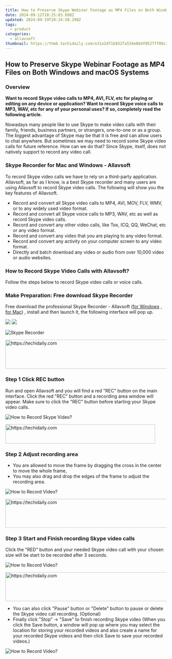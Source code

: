 ```yaml
---
title: How to Preserve Skype Webinar Footage as MP4 Files on Both Windows and macOS Systems
date: 2024-09-12T18:25:03.698Z
updated: 2024-09-19T20:24:50.298Z
tags:
  - product
categories:
  - allavsoft
thumbnail: https://thmb.techidaily.com/e31e2df1b932fa534e864f0527ff09c3f70b9b1af5b4d099ffd7c19407e1d66e.png
---
```


## How to Preserve Skype Webinar Footage as MP4 Files on Both Windows and macOS Systems

### Overview

**Want to record Skype video calls to MP4, AVI, FLV, etc for playing or editing on any device or application? Want to record Skype voice calls to MP3, WAV, etc for any of your personal uses? If so, completely read the following article.**

Nowadays many people like to use Skype to make video calls with their family, friends, business partners, or strangers, one-to-one or as a group. The biggest advantage of Skype may be that it is free and can allow users to chat anywhere. But sometimes we may need to record some Skype video calls for future reference. How can we do that? Since Skype, itself, does not natively support to record any video call.

### Skype Recorder for Mac and Windows - Allavsoft

To record Skype video calls we have to rely on a third-party application. Allavsoft, as far as I know, is a best Skype recorder and many users are using Allavsoft to record Skype video calls. The following will show you the key features of Allavsoft.

* Record and convert all Skype video calls to MP4, AVI, MOV, FLV, WMV, or to any widely used video format.
* Record and convert all Skype voice calls to MP3, WAV, etc as well as record Skype video calls.
* Record and convert any other video calls, like Tox, ICQ, QQ, WeChat, etc or any video format.
* Record and convert any video that you are playing to any video format.
* Record and convert any activity on your computer screen to any video format.
* Directly and batch download any video or audio from over 10,000 video or audio websites.

### How to Record Skype Video Calls with Allavsoft?

Follow the steps below to record Skype video calls or voice calls.

### Make Preparation: Free download Skype Recorder

Free download the professional Skype Recorder - Allavsoft ([for Windows](https://tools.techidaily.com/allavsoft/products/) , [for Mac](https://tools.techidaily.com/allavsoft/products/)) , install and then launch it, the following interface will pop up.

[![](https://www.allavsoft.com/how-to/../images/how-to/free-download-win.jpg)](https://tools.techidaily.com/allavsoft/products/) [![](https://www.allavsoft.com/how-to/../images/how-to/free-download-mac.jpg)](https://tools.techidaily.com/allavsoft/products/)

![Skype Recorder](https://www.allavsoft.com/how-to/../images/allavsoft/screen-shot-600.jpg)

<!-- affiliate ads begin -->
<a href="https://aidotcom.pxf.io/c/5597632/2134499/19576" target="_top" id="2134499">
  <img src="//a.impactradius-go.com/display-ad/19576-2134499" border="0" alt="https://techidaily.com" width="600" height="90"/>
</a>
<img height="0" width="0" src="https://aidotcom.pxf.io/i/5597632/2134499/19576" style="position:absolute;visibility:hidden;" border="0" />
<!-- affiliate ads end -->

### Step 1 Click REC button

Run and open Allavsoft and you will find a red "REC" button on the main interface. Click the red "REC" button and a recording area window will appear. Make sure to click the "REC" button before starting your Skype video calls.

![How to Record Skype Video?](https://www.allavsoft.com/how-to/../images/how-to/record-skype-video-calls/click-rec-to-record-videos.jpg)

<!-- affiliate ads begin -->
<a href="https://bluettius.sjv.io/c/5597632/2139118/17108" target="_top" id="2139118">
  <img src="//a.impactradius-go.com/display-ad/17108-2139118" border="0" alt="https://techidaily.com" width="468" height="60"/>
</a>
<img height="0" width="0" src="https://bluettius.sjv.io/i/5597632/2139118/17108" style="position:absolute;visibility:hidden;" border="0" />
<!-- affiliate ads end -->

### Step 2 Adjust recording area

* You are allowed to move the frame by dragging the cross in the center to move the whole frame,
* You may also drag and drop the edges of the frame to adjust the recording area.

![How to Record Video?](https://www.allavsoft.com/how-to/../images/how-to/record-skype-video-calls/move-adjust-the-recording-frame.jpg)

<!-- affiliate ads begin -->
<a href="https://appsumo.8odi.net/c/5597632/2068417/7443" target="_top" id="2068417">
  <img src="//a.impactradius-go.com/display-ad/7443-2068417" border="0" alt="https://techidaily.com" width="728" height="90"/>
</a>
<img height="0" width="0" src="https://appsumo.8odi.net/i/5597632/2068417/7443" style="position:absolute;visibility:hidden;" border="0" />
<!-- affiliate ads end -->

### Step 3 Start and Finish recording Skype video calls

Click the "RED" button and your needed Skype video call with your chosen size will be start to be recorded after 3 seconds.

![How to Record Video?](https://www.allavsoft.com/how-to/../images/how-to/record-skype-video-calls/click-REC.jpg)

<!-- affiliate ads begin -->
<a href="https://unicoeye.pxf.io/c/5597632/2134244/18498" target="_top" id="2134244">
  <img src="//a.impactradius-go.com/display-ad/18498-2134244" border="0" alt="https://techidaily.com" width="728" height="90"/>
</a>
<img height="0" width="0" src="https://unicoeye.pxf.io/i/5597632/2134244/18498" style="position:absolute;visibility:hidden;" border="0" />
<!-- affiliate ads end -->

* You can also click "Pause" button or "Delete" button to pause or delete the Skype video call recording. (Optional)
* Finally click "Stop" -> "Save" to finish recording Skype video (When you click the Save button, a window will pop up where you may select the location for storing your recorded videos and also create a name for your recorded Skype videos and then click Save to save your recorded videos.)

![How to Record Video?](https://www.allavsoft.com/how-to/../images/how-to/record-skype-video-calls/click-stop-save-to-finish-recording.jpg)

<ins class="adsbygoogle"
     style="display:block"
     data-ad-format="autorelaxed"
     data-ad-client="ca-pub-7571918770474297"
     data-ad-slot="1223367746"></ins>

<ins class="adsbygoogle"
     style="display:block"
     data-ad-client="ca-pub-7571918770474297"
     data-ad-slot="8358498916"
     data-ad-format="auto"
     data-full-width-responsive="true"></ins>
